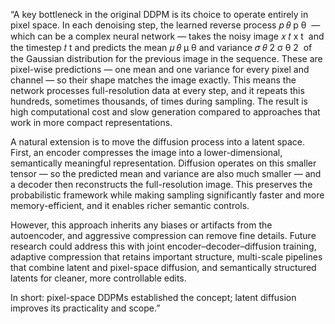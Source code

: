 “A key bottleneck in the original DDPM is its choice to operate entirely in pixel space.
In each denoising step, the learned reverse process 
𝑝
𝜃
p 
θ
​
  — which can be a complex neural network — takes the noisy image 
𝑥
𝑡
x 
t
​
  and the timestep 
𝑡
t and predicts the mean 
𝜇
𝜃
μ 
θ
​
  and variance 
𝜎
𝜃
2
σ 
θ
2
​
  of the Gaussian distribution for the previous image in the sequence.
These are pixel-wise predictions — one mean and one variance for every pixel and channel — so their shape matches the image exactly.
This means the network processes full-resolution data at every step, and it repeats this hundreds, sometimes thousands, of times during sampling.
The result is high computational cost and slow generation compared to approaches that work in more compact representations.

A natural extension is to move the diffusion process into a latent space.
First, an encoder compresses the image into a lower-dimensional, semantically meaningful representation.
Diffusion operates on this smaller tensor — so the predicted mean and variance are also much smaller — and a decoder then reconstructs the full-resolution image.
This preserves the probabilistic framework while making sampling significantly faster and more memory-efficient, and it enables richer semantic controls.

However, this approach inherits any biases or artifacts from the autoencoder, and aggressive compression can remove fine details.
Future research could address this with joint encoder–decoder–diffusion training, adaptive compression that retains important structure, multi-scale pipelines that combine latent and pixel-space diffusion, and semantically structured latents for cleaner, more controllable edits.

In short: pixel-space DDPMs established the concept; latent diffusion improves its practicality and scope.”